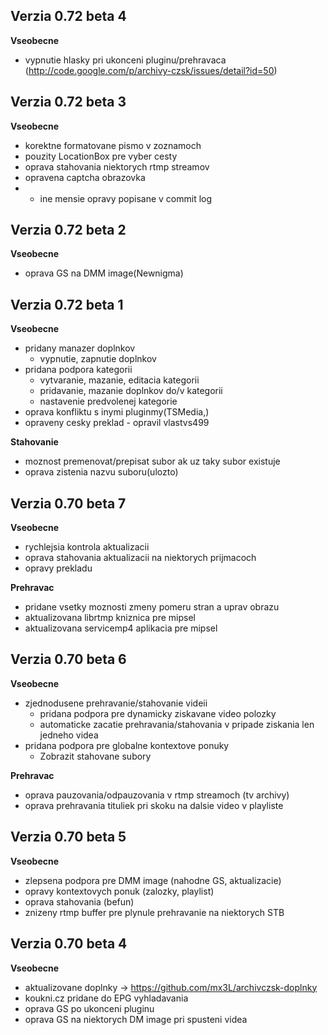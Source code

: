 ## Verzia 0.72 beta 4
**Vseobecne**

* vypnutie hlasky pri ukonceni pluginu/prehravaca (http://code.google.com/p/archivy-czsk/issues/detail?id=50)

## Verzia 0.72 beta 3
**Vseobecne**

* korektne formatovane pismo v zoznamoch
* pouzity LocationBox pre vyber cesty
* oprava stahovania niektorych rtmp streamov
* opravena captcha obrazovka
* + ine mensie opravy popisane v commit log

## Verzia 0.72 beta 2
**Vseobecne**

* oprava GS na DMM image(Newnigma)

## Verzia 0.72 beta 1
**Vseobecne**

* pridany manazer doplnkov
  * vypnutie, zapnutie doplnkov
* pridana podpora kategorii
  * vytvaranie, mazanie, editacia kategorii
  * pridavanie, mazanie doplnkov do/v kategorii
  * nastavenie predvolenej kategorie
* oprava konfliktu s inymi pluginmy(TSMedia,)
* opraveny cesky preklad - opravil vlastvs499

**Stahovanie**
* moznost premenovat/prepisat subor ak uz taky subor existuje
* oprava zistenia nazvu suboru(ulozto)

## Verzia 0.70 beta 7
**Vseobecne**

* rychlejsia kontrola aktualizacii
* oprava stahovania aktualizacii na niektorych prijmacoch
* opravy prekladu

**Prehravac**
* pridane vsetky moznosti zmeny pomeru stran a uprav obrazu
* aktualizovana librtmp kniznica pre mipsel
* aktualizovana servicemp4 aplikacia pre mipsel

## Verzia 0.70 beta 6
**Vseobecne**

* zjednodusene prehravanie/stahovanie videii
  * pridana podpora pre dynamicky ziskavane video polozky
  * automaticke zacatie prehravania/stahovania v pripade ziskania len jedneho videa
* pridana podpora pre globalne kontextove ponuky
  * Zobrazit stahovane subory 

**Prehravac**
* oprava pauzovania/odpauzovania v rtmp streamoch (tv archivy)
* oprava prehravania tituliek pri skoku na dalsie video v playliste

## Verzia 0.70 beta 5
**Vseobecne**

* zlepsena podpora pre DMM image (nahodne GS, aktualizacie)
* opravy kontextovych ponuk (zalozky, playlist)
* oprava stahovania (befun)
* znizeny rtmp buffer pre plynule prehravanie na niektorych STB

## Verzia 0.70 beta 4
**Vseobecne**

* aktualizovane doplnky -> https://github.com/mx3L/archivczsk-doplnky
* koukni.cz pridane do EPG vyhladavania
* oprava GS po ukonceni pluginu
* oprava GS na niektorych DM image pri spusteni videa
